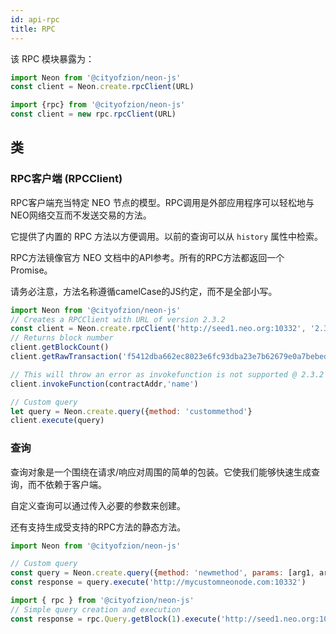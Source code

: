 ```yaml
---
id: api-rpc
title: RPC
---
```


该 RPC 模块暴露为：

```js
import Neon from '@cityofzion/neon-js'
const client = Neon.create.rpcClient(URL)

import {rpc} from '@cityofzion/neon-js'
const client = new rpc.rpcClient(URL)
```

## 类

### RPC客户端 (RPCClient)

RPC客户端充当特定 NEO 节点的模型。RPC调用是外部应用程序可以轻松地与NEO网络交互而不发送交易的方法。

它提供了内置的 RPC 方法以方便调用。以前的查询可以从 `history` 属性中检索。

RPC方法镜像官方 NEO 文档中的API参考。所有的RPC方法都返回一个 Promise。

请务必注意，方法名称遵循camelCase的JS约定，而不是全部小写。

```js
import Neon from '@cityofzion/neon-js'
// Creates a RPCClient with URL of version 2.3.2
const client = Neon.create.rpcClient('http://seed1.neo.org:10332', '2.3.2')
// Returns block number
client.getBlockCount()
client.getRawTransaction('f5412dba662ec8023e6fc93dba23e7b62679e0a7bebed52a0c3f70795cbb51d2', 1)

// This will throw an error as invokefunction is not supported @ 2.3.2
client.invokeFunction(contractAddr,'name')

// Custom query
let query = Neon.create.query({method: 'custommethod'}
client.execute(query)
```

### 查询

查询对象是一个围绕在请求/响应对周围的简单的包装。它使我们能够快速生成查询，而不依赖于客户端。

自定义查询可以通过传入必要的参数来创建。

还有支持生成受支持的RPC方法的静态方法。

```js
import Neon from '@cityofzion/neon-js'

// Custom query
const query = Neon.create.query({method: 'newmethod', params: [arg1, arg2]})
const response = query.execute('http://mycustomneonode.com:10332')

import { rpc } from '@cityofzion/neon-js'
// Simple query creation and execution
const response = rpc.Query.getBlock(1).execute('http://seed1.neo.org:10332')
```
